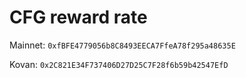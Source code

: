 # CFG reward rate

Mainnet: `0xfBFE4779056b8C8493EECA7FfeA78f295a48635E`

Kovan: `0x2C821E34F737406D27D25C7F28f6b59b42547EfD`
